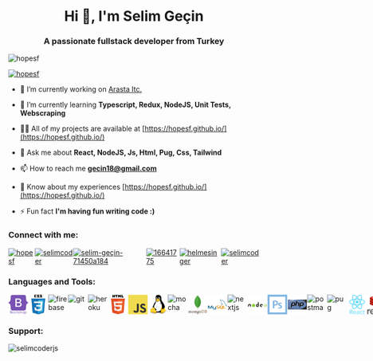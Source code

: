 <h1 align="center">Hi 👋, I'm Selim Geçin</h1>
<h3 align="center">A passionate fullstack developer from Turkey</h3>

<p align="left"> <img src="https://komarev.com/ghpvc/?username=hopesf&label=Profile%20views&color=0e75b6&style=flat" alt="hopesf" /> </p>

<p align="left"> <a href="https://github.com/ryo-ma/github-profile-trophy"><img src="https://github-profile-trophy.vercel.app/?username=hopesf" alt="hopesf" /></a> </p>

- 🔭 I’m currently working on [Arasta Itc.](https://arastaitc.com/)

- 🌱 I’m currently learning **Typescript, Redux, NodeJS, Unit Tests, Webscraping**

- 👨‍💻 All of my projects are available at [https://hopesf.github.io/](https://hopesf.github.io/)

- 💬 Ask me about **React, NodeJS, Js, Html, Pug, Css, Tailwind**

- 📫 How to reach me **gecin18@gmail.com**

- 📄 Know about my experiences [https://hopesf.github.io/](https://hopesf.github.io/)

- ⚡ Fun fact **I'm having fun writing code :)**

<h3 align="left">Connect with me:</h3>
<p align="left" style="display: flex; flex-direction:row; align-items:center;">
<a href="https://codepen.io/hopesf" target="blank"><img align="center" src="https://raw.githubusercontent.com/rahuldkjain/github-profile-readme-generator/master/src/images/icons/Social/codepen.svg" alt="hopesf" height="30" width="40" /></a>
<a href="https://twitter.com/selimcoder" target="blank"><img align="center" src="https://raw.githubusercontent.com/rahuldkjain/github-profile-readme-generator/master/src/images/icons/Social/twitter.svg" alt="selimcoder" height="30" width="40" /></a>
<a href="https://linkedin.com/in/selim-geçin-71450a184" target="blank"><img align="center" src="https://raw.githubusercontent.com/rahuldkjain/github-profile-readme-generator/master/src/images/icons/Social/linked-in-alt.svg" alt="selim-geçin-71450a184" height="30" width="40" /></a>
<a href="https://stackoverflow.com/users/16641775" target="blank"><img align="center" src="https://raw.githubusercontent.com/rahuldkjain/github-profile-readme-generator/master/src/images/icons/Social/stack-overflow.svg" alt="16641775" height="30" width="40" /></a>
<a href="https://instagram.com/helmesinger" target="blank"><img align="center" src="https://raw.githubusercontent.com/rahuldkjain/github-profile-readme-generator/master/src/images/icons/Social/instagram.svg" alt="helmesinger" height="30" width="40" /></a>
<a href="https://www.youtube.com/c/selimcoder" target="blank"><img align="center" src="https://raw.githubusercontent.com/rahuldkjain/github-profile-readme-generator/master/src/images/icons/Social/youtube.svg" alt="selimcoder" height="30" width="40" /></a>
</p>

<h3 align="left">Languages and Tools:</h3>
<p align="left" style="display: flex; flex-direction:row; align-items:center;">
<img src="https://raw.githubusercontent.com/devicons/devicon/master/icons/bootstrap/bootstrap-plain-wordmark.svg" alt="bootstrap" width="40" height="40"/>
<img src="https://raw.githubusercontent.com/devicons/devicon/master/icons/css3/css3-original-wordmark.svg" alt="css3" width="40" height="40"/>
<img src="https://www.vectorlogo.zone/logos/firebase/firebase-icon.svg" alt="firebase" width="40" height="40"/>
<img src="https://www.vectorlogo.zone/logos/git-scm/git-scm-icon.svg" alt="git" width="40" height="40"/>
<img src="https://www.vectorlogo.zone/logos/heroku/heroku-icon.svg" alt="heroku" width="40" height="40"/>
<img src="https://raw.githubusercontent.com/devicons/devicon/master/icons/html5/html5-original-wordmark.svg" alt="html5" width="40" height="40"/>
<img src="https://raw.githubusercontent.com/devicons/devicon/master/icons/javascript/javascript-original.svg" alt="javascript" width="40" height="40"/>
<img src="https://raw.githubusercontent.com/devicons/devicon/master/icons/linux/linux-original.svg" alt="linux" width="40" height="40"/>
<img src="https://www.vectorlogo.zone/logos/mochajs/mochajs-icon.svg" alt="mocha" width="40" height="40"/>
<img src="https://raw.githubusercontent.com/devicons/devicon/master/icons/mongodb/mongodb-original-wordmark.svg" alt="mongodb" width="40" height="40"/>
<img src="https://raw.githubusercontent.com/devicons/devicon/master/icons/mysql/mysql-original-wordmark.svg" alt="mysql" width="40" height="40"/>
<img src="https://cdn.worldvectorlogo.com/logos/nextjs-2.svg" alt="nextjs" width="40" height="40"/>
<img src="https://raw.githubusercontent.com/devicons/devicon/master/icons/nodejs/nodejs-original-wordmark.svg" alt="nodejs" width="40" height="40"/> 
<img src="https://raw.githubusercontent.com/devicons/devicon/master/icons/photoshop/photoshop-line.svg" alt="photoshop" width="40" height="40"/>
<img src="https://raw.githubusercontent.com/devicons/devicon/master/icons/php/php-original.svg" alt="php" width="40" height="40"/>
<img src="https://www.vectorlogo.zone/logos/getpostman/getpostman-icon.svg" alt="postman" width="40" height="40"/>
<img src="https://cdn.worldvectorlogo.com/logos/pug.svg" alt="pug" width="40" height="40"/>
<img src="https://raw.githubusercontent.com/devicons/devicon/master/icons/react/react-original-wordmark.svg" alt="react" width="40" height="40"/>
<img src="https://raw.githubusercontent.com/devicons/devicon/master/icons/redis/redis-original-wordmark.svg" alt="redis" width="40" height="40"/>
<img src="https://raw.githubusercontent.com/detain/svg-logos/780f25886640cef088af994181646db2f6b1a3f8/svg/selenium-logo.svg" alt="selenium" width="40" height="40"/>
<img src="https://www.vectorlogo.zone/logos/tailwindcss/tailwindcss-icon.svg" alt="tailwind" width="40" height="40"/>
</p>
<h3 align="left">Support:</h3>
<p>
  <a href="https://www.buymeacoffee.com/selimcoderjs">
    <img align="left" src="https://cdn.buymeacoffee.com/buttons/v2/default-yellow.png" height="50" width="210" alt="selimcoderjs" />
  </a>
</p>
